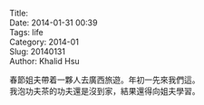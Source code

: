 Title:   
Date: 2014-01-31 00:39  
Tags: life  
Category: 2014-01  
Slug:  20140131   
Author: Khalid Hsu  
  
春節姐夫帶着一夥人去廣西旅遊。年初一先來我們這。  
我泡功夫茶的功夫還是沒到家，結果還得向姐夫學習。  
  



